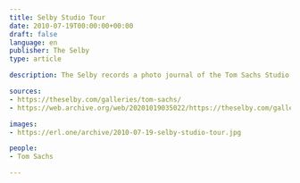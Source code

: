 ```yaml
---
title: Selby Studio Tour
date: 2010-07-19T00:00:00+00:00
draft: false
language: en
publisher: The Selby
type: article

description: The Selby records a photo journal of the Tom Sachs Studio in July 2010.

sources:
- https://theselby.com/galleries/tom-sachs/
- https://web.archive.org/web/20201019035022/https://theselby.com/galleries/tom-sachs/

images:
- https://erl.one/archive/2010-07-19-selby-studio-tour.jpg

people:
- Tom Sachs

---
```

